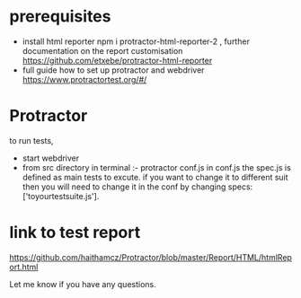 # prerequisites
- install html reporter npm i protractor-html-reporter-2 , further documentation on the report customisation  https://github.com/etxebe/protractor-html-reporter
- full guide how to set up protractor and webdriver https://www.protractortest.org/#/
# Protractor
to run tests,
- start webdriver
- from src directory in terminal :-  protractor conf.js
in conf.js the spec.js is defined as main tests to excute. if you want to change it to different suit then you will need to change it in the conf by changing
specs: ['toyourtestsuite.js'].

# link to test report
https://github.com/haithamcz/Protractor/blob/master/Report/HTML/htmlReport.html

Let me know if you have any questions.
